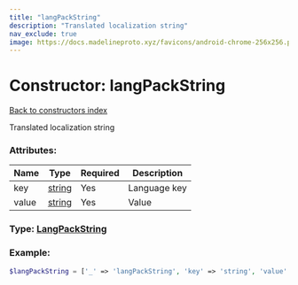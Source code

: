 ```yaml
---
title: "langPackString"
description: "Translated localization string"
nav_exclude: true
image: https://docs.madelineproto.xyz/favicons/android-chrome-256x256.png
---
```

# Constructor: langPackString  
[Back to constructors index](index.md)



Translated localization string

### Attributes:

| Name     |    Type       | Required | Description |
|----------|---------------|----------|-------------|
|key|[string](../types/string.md) | Yes|Language key|
|value|[string](../types/string.md) | Yes|Value|



### Type: [LangPackString](../types/LangPackString.md)


### Example:

```php
$langPackString = ['_' => 'langPackString', 'key' => 'string', 'value' => 'string'];
```  
